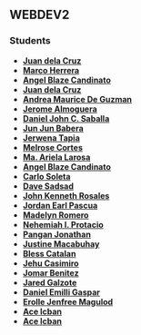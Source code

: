 ## WEBDEV2

### Students

-   **[Juan dela Cruz](mailto:juan.delacruz@liham.ph)**
-   **[Marco Herrera](mailto:marcoherrera@student.edu.ph)**
-   **[Angel Blaze Candinato](mailto:angelblazecandinato@student.laverdad.edu.ph)**
-   **[Juan dela Cruz](mailto:juan.delacruz@liham.ph)**
-   **[Andrea Maurice De Guzman](mailto:andreamauricedg@gmail.com)**
-   **[Jerome Almoguera](mailto:jeromealmoguera@student.laverdad.edu.ph)**
-   **[Daniel John C. Saballa](mailto:danieljohnsaballa@student.laverdad.edu.ph)**
-   **[Jun Jun Babera](mailto:jun-junbabera@student.laverdad.edu.ph)**
-   **[Jerwena Tapia](mailto:jerwenatapia@student.laverdad.edu.ph)**
-   **[Melrose Cortes](mailto:melrosecortes@student.laverdad.edu.ph)**
-   **[Ma. Ariela Larosa](mailto:ma.arielalaroza@student.laverdad.edu.ph)**
-   **[Angel Blaze Candinato](mailto:angelblazecandinato@student.laverdad.edu.ph)**
-   **[Carlo Soleta](mailto:carlosoleta@student.laverdad.edu.ph)**
-   **[Dave Sadsad](mailto:davesadsad@student.laverdad.edu.ph)**
-   **[John Kenneth Rosales](mailto:johnkennethrosales@student.laverdad.edu.ph)**
-   **[Jordan Earl Pascua](mailto:jordanearlpascua@student.laverdad.edu.ph)**
-   **[Madelyn Romero](mailto:madelynromero@student.laverdad.edu.ph)**
-   **[Nehemiah I. Protacio](mailto:nehemiahprotacio@student.laverdad.edu.ph)**
-   **[Pangan Jonathan](mailto:jonthandavidpangan@student.laverdad.edu.ph)**
-   **[Justine Macabuhay](mailto:justinemacabuhay@student.laverdad.edu.ph)**
-   **[Bless Catalan](mailto:blesscatalan@student.laverdad.edu.ph)**
-   **[Jehu Casimiro](mailto:jehucasimiro@student.laverdad.edu.ph)**
-   **[Jomar Benitez](mailto:jomarbenitez@student.laverdad.edu.ph)**
-   **[Jared Galzote](mailto:jaredgalzote@student.laverdad.edu.ph)**
-   **[Daniel Emilli Gaspar](mailto:danielemilligaspar@student.laverdad.edu.ph)**
-   **[Erolle Jenfree Magulod](mailto:erollejenfreemagulod@student.laverdad.edu.ph)**
-   **[Ace Icban](mailto:aceicban@student.laverdad.edu.ph)**
-   **[Ace Icban](mailto:aceicban@student.laverdad.edu.ph)**
